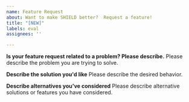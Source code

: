 ```yaml
---
name: Feature Request
about: Want to make SHIELD better?  Request a feature!
title: "[NEW]"
labels: eval
assignees: ''

---
```


<!--
Thank you for suggesting an idea to make Node.js better.

Please fill in as much of the template below as you're able.
-->

**Is your feature request related to a problem? Please describe.**
Please describe the problem you are trying to solve.

**Describe the solution you'd like**
Please describe the desired behavior.

**Describe alternatives you've considered**
Please describe alternative solutions or features you have
considered.

